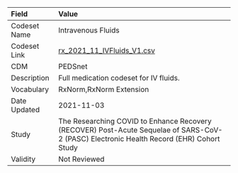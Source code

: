 |Field        |Value                                                                                                                                    |
|:------------|:----------------------------------------------------------------------------------------------------------------------------------------|
|Codeset Name |Intravenous Fluids                                                                                                                       |
|Codeset Link |[rx_2021_11_IVFluids_V1.csv](https://github.com/PEDSnet/Variable-Dictionary/blob/main/drugs/rx_2021_11_IVFluids_V1.csv.csv)              |
|CDM          |PEDSnet                                                                                                                                  |
|Description  |Full medication codeset for IV fluids.                                                                                                   |
|Vocabulary   |RxNorm,RxNorm Extension                                                                                                                  |
|Date Updated |2021-11-03                                                                                                                               |
|Study        |The Researching COVID to Enhance Recovery (RECOVER) Post-Acute Sequelae of SARS-CoV-2 (PASC) Electronic Health Record (EHR) Cohort Study |
|Validity     |Not Reviewed                                                                                                                             |
